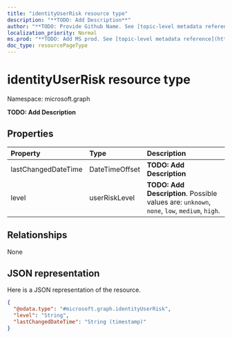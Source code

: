```yaml
---
title: "identityUserRisk resource type"
description: "**TODO: Add Description**"
author: "**TODO: Provide Github Name. See [topic-level metadata reference](https://msgo.azurewebsites.net/add/document/guidelines/metadata.html#topic-level-metadata)**"
localization_priority: Normal
ms.prod: "**TODO: Add MS prod. See [topic-level metadata reference](https://msgo.azurewebsites.net/add/document/guidelines/metadata.html#topic-level-metadata)**"
doc_type: resourcePageType
---
```


# identityUserRisk resource type


Namespace: microsoft.graph

**TODO: Add Description**

## Properties
|Property|Type|Description|
|:---|:---|:---|
|lastChangedDateTime|DateTimeOffset|**TODO: Add Description**|
|level|userRiskLevel|**TODO: Add Description**. Possible values are: `unknown`, `none`, `low`, `medium`, `high`.|

## Relationships
None

## JSON representation
Here is a JSON representation of the resource.
<!-- {
  "blockType": "resource",
  "@odata.type": "microsoft.graph.identityUserRisk"
}
-->
``` json
{
  "@odata.type": "#microsoft.graph.identityUserRisk",
  "level": "String",
  "lastChangedDateTime": "String (timestamp)"
}
```

